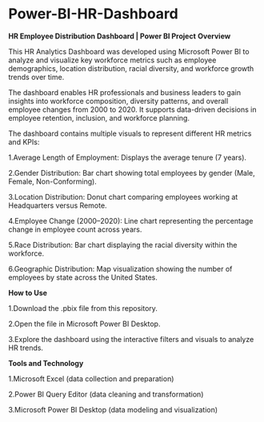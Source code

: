 # Power-BI-HR-Dashboard
**HR Employee Distribution Dashboard | Power BI Project**
**Overview**

This HR Analytics Dashboard was developed using Microsoft Power BI to analyze and visualize key workforce metrics such as employee demographics, location distribution, racial diversity, and workforce growth trends over time.

The dashboard enables HR professionals and business leaders to gain insights into workforce composition, diversity patterns, and overall employee changes from 2000 to 2020. It supports data-driven decisions in employee retention, inclusion, and workforce planning.

The dashboard contains multiple visuals to represent different HR metrics and KPIs:

1.Average Length of Employment: Displays the average tenure (7 years).

2.Gender Distribution: Bar chart showing total employees by gender (Male, Female, Non-Conforming).

3.Location Distribution: Donut chart comparing employees working at Headquarters versus Remote.

4.Employee Change (2000–2020): Line chart representing the percentage change in employee count across years.

5.Race Distribution: Bar chart displaying the racial diversity within the workforce.

6.Geographic Distribution: Map visualization showing the number of employees by state across the United States.

**How to Use**

1.Download the .pbix file from this repository.

2.Open the file in Microsoft Power BI Desktop.

3.Explore the dashboard using the interactive filters and visuals to analyze HR trends.

**Tools and Technology**

1.Microsoft Excel (data collection and preparation)

2.Power BI Query Editor (data cleaning and transformation)

3.Microsoft Power BI Desktop (data modeling and visualization)
